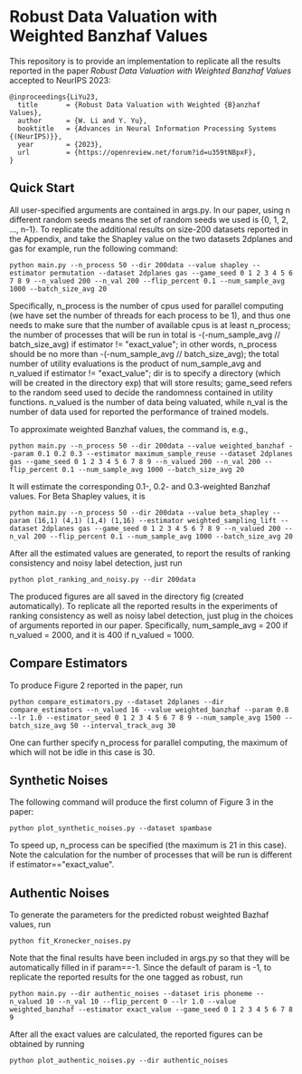 # Robust Data Valuation with Weighted Banzhaf Values

This repository is to provide an implementation to replicate all the results reported in the paper *Robust Data Valuation with Weighted Banzhaf Values* accepted to NeurIPS 2023: 

    @inproceedings{LiYu23,  
      title       = {Robust Data Valuation with Weighted {B}anzhaf Values},
      author      = {W. Li and Y. Yu},
      booktitle   = {Advances in Neural Information Processing Systems {(NeurIPS)}},
      year        = {2023},
      url         = {https://openreview.net/forum?id=u359tNBpxF},
    }

## Quick Start
All user-specified arguments are contained in args.py. In our paper, using n different random seeds means the set of random seeds we used is {0, 1, 2, ..., n-1}. To replicate the additional results on size-200 datasets reported in the Appendix, and take the Shapley value on the two datasets 2dplanes and gas for example, run the following command:

`
python main.py --n_process 50 --dir 200data --value shapley --estimator permutation --dataset 2dplanes gas --game_seed 0 1 2 3 4 5 6 7 8 9 --n_valued 200 --n_val 200 --flip_percent 0.1 --num_sample_avg 1000 --batch_size_avg 20
`

Specifically, n_process is the number of cpus used for parallel computing (we have set the number of threads for each process to be 1), and thus one needs to make sure that the number of available cpus is at least n_process; the number of processes that will be run in total is -(-num_sample_avg // batch_size_avg) if estimator != "exact_value"; in other words, n_process should be no more than -(-num_sample_avg // batch_size_avg); 
the total number of utility evaluations is the product of num_sample_avg and n_valued if estimator != "exact_value";
dir is to specify a directory (which will be created in the directory exp) that will store results; game_seed refers to the random seed used to decide the randomness contained in utility functions. n_valued is the number of data being valuated, while n_val is the number of data used for reported the performance of trained models.

To approximate weighted Banzhaf values, the command is, e.g.,

`
python main.py --n_process 50 --dir 200data --value weighted_banzhaf --param 0.1 0.2 0.3 --estimator maximum_sample_reuse --dataset 2dplanes gas --game_seed 0 1 2 3 4 5 6 7 8 9 --n_valued 200 --n_val 200 --flip_percent 0.1 --num_sample_avg 1000 --batch_size_avg 20
`

It will estimate the corresponding 0.1-, 0.2- and 0.3-weighted Banzhaf values. For Beta Shapley values, it is 

`
python main.py --n_process 50 --dir 200data --value beta_shapley --param (16,1) (4,1) (1,4) (1,16) --estimator weighted_sampling_lift --dataset 2dplanes gas --game_seed 0 1 2 3 4 5 6 7 8 9 --n_valued 200 --n_val 200 --flip_percent 0.1 --num_sample_avg 1000 --batch_size_avg 20
`

After all the estimated values are generated, to report the results of ranking consistency and noisy label detection, just run

`
python plot_ranking_and_noisy.py --dir 200data
`

The produced figures are all saved in the directory fig (created automatically).
To replicate all the reported results in the experiments of ranking consistency as well as noisy label detection, just plug in the choices of arguments reported in our paper. Specifically, num_sample_avg = 200 if n_valued = 2000, and it is 400 if n_valued = 1000.

## Compare Estimators
To produce Figure 2 reported in the paper, run

`
python compare_estimators.py --dataset 2dplanes --dir compare_estimators --n_valued 16 --value weighted_banzhaf --param 0.8 --lr 1.0 --estimator_seed 0 1 2 3 4 5 6 7 8 9 --num_sample_avg 1500 --batch_size_avg 50 --interval_track_avg 30
`

One can further specify n_process for parallel computing, the maximum of which will not be idle in this case is 30.

## Synthetic Noises
The following command will produce the first column of Figure 3 in the paper:

`
python plot_synthetic_noises.py --dataset spambase
`

To speed up, n_process can be specified (the maximum is 21 in this case). Note the calculation for the number of processes that will be run is different if estimator=="exact_value".

## Authentic Noises
To generate the parameters for the predicted robust weighted Bazhaf values, run

`
python fit_Kronecker_noises.py 
`

Note that the final results have been included in args.py so that they will be automatically filled in if param==-1. Since the default of param is -1, to replicate the reported results for the one tagged as robust, run

`
python main.py --dir authentic_noises --dataset iris phoneme --n_valued 10 --n_val 10 --flip_percent 0 --lr 1.0 --value weighted_banzhaf --estimator exact_value --game_seed 0 1 2 3 4 5 6 7 8 9
` 

After all the exact values are calculated, the reported figures can be obtained by running

`
python plot_authentic_noises.py --dir authentic_noises
` 
